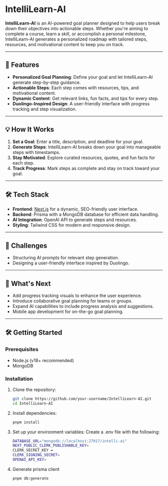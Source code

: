 # IntelliLearn-AI

**IntelliLearn-AI** is an AI-powered goal planner designed to help users break down their objectives into actionable steps. Whether you're aiming to complete a course, learn a skill, or accomplish a personal milestone, IntelliLearn-AI generates a personalized roadmap with tailored steps, resources, and motivational content to keep you on track.

---

## 🚀 Features

- **Personalized Goal Planning**: Define your goal and let IntelliLearn-AI generate step-by-step guidance.
- **Actionable Steps**: Each step comes with resources, tips, and motivational content.
- **Dynamic Content**: Get relevant links, fun facts, and tips for every step.
- **Duolingo-Inspired Design**: A user-friendly interface with progress tracking and step visualization.

---

## 💡 How It Works

1. **Set a Goal**: Enter a title, description, and deadline for your goal.
2. **Generate Steps**: IntelliLearn-AI breaks down your goal into manageable steps with timestamps.
3. **Stay Motivated**: Explore curated resources, quotes, and fun facts for each step.
4. **Track Progress**: Mark steps as complete and stay on track toward your goal.

---

## 🛠️ Tech Stack

- **Frontend**: [Next.js](https://nextjs.org/) for a dynamic, SEO-friendly user interface.
- **Backend**: Prisma with a MongoDB database for efficient data handling.
- **AI Integration**: OpenAI API to generate steps and resources.
- **Styling**: Tailwind CSS for modern and responsive design.

---

## 🌟 Challenges

- Structuring AI prompts for relevant step generation.
- Designing a user-friendly interface inspired by Duolingo.

---

## 🔮 What's Next

- Add progress tracking visuals to enhance the user experience.
- Introduce collaborative goal planning for teams or groups.
- Expand AI capabilities to include progress analysis and suggestions.
- Mobile app development for on-the-go goal planning.

---

## 🛠️ Getting Started

### Prerequisites

- Node.js (v18+ recommended)
- MongoDB

### Installation

1. Clone the repository:

   ```bash
   git clone https://github.com/your-username/IntelliLearn-AI.git
   cd IntelliLearn-AI
   ```

2. Install dependencies:

   ```bash
   pnpm install
   ```

3. Set up your environment variables:
   Create a .env file with the following:

   ```bash
   DATABASE_URL="mongodb://localhost:27017/intelli-ai"
   NEXT_PUBLIC_CLERK_PUBLISHABLE_KEY=
   CLERK_SECRET_KEY =
   CLERK_SIGNING_SECRET=
   OPENAI_API_KEY=
   ```

4. Generate prisma client
   ```bash
   pnpm db:generate
   ```
